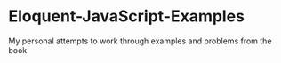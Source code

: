 Eloquent-JavaScript-Examples
============================

My personal attempts to work through examples and problems from the book
